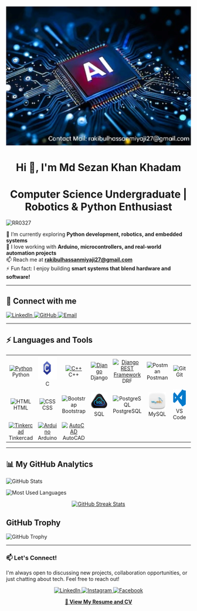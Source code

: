 ![logo](https://raw.githubusercontent.com/RR0327/background-image/main/github.jpg)

<h1 align="center">Hi 👋, I'm Md Sezan Khan Khadam</h1>  
<h1 align="center">Computer Science Undergraduate | Robotics & Python Enthusiast</h1> 

<p align="left"> <img src="https://komarev.com/ghpvc/?username=RR0327&label=Profile%20views&color=0e75b6&style=flat" alt="RR0327" /> </p>

🌱 I’m currently exploring **Python development, robotics, and embedded systems**  
🔭 I love working with **Arduino, microcontrollers, and real-world automation projects**  
📫 Reach me at **[rakibulhassanmiyaji27@gmail.com](mailto:rakibulhassanmiyaji27@gmail.com)**  
⚡ Fun fact: I enjoy building **smart systems that blend hardware and software!**  

---

## 📌 **Connect with me**  
<p align="left">
  <a href="https://www.linkedin.com/in/md-rakibul-hassan-507b00308/" target="_blank">
    <img src="https://img.shields.io/badge/LinkedIn-0077B5?logo=linkedin&style=for-the-badge&logoColor=white" alt="LinkedIn">
  </a>
  <a href="https://github.com/RR0327" target="_blank">
    <img src="https://img.shields.io/badge/GitHub-181717?logo=github&style=for-the-badge&logoColor=white" alt="GitHub">
  </a>
  <a href="mailto:rakibulhassanmiyaji27@gmail.com" target="_blank">
    <img src="https://img.shields.io/badge/Email-D14836?logo=gmail&style=for-the-badge&logoColor=white" alt="Email">
  </a>
</p>

---

## ⚡ **Languages and Tools**  
<p align="left">
<!-- Tech Stack -->
<table align="center" style="margin-top:20px;">
  <tr>
    <td align="center" width="70">
      <a href="https://www.python.org/" target="_blank">
        <img src="https://techstack-generator.vercel.app/python-icon.svg" width="65" height="65" alt="Python" />
      </a>
      <br>Python
    </td>
    <td align="center" width="70">
      <a href="https://en.wikipedia.org/wiki/C_(programming_language)" target="_blank">
        <img src="https://github.com/roniahamed/roniahamed/blob/main/img/c-gif-logo.gif" width="65" height="65" alt="C" />
      </a>
      <br>C
    </td>
    <td align="center" width="70">
      <a href="https://en.wikipedia.org/wiki/C%2B%2B" target="_blank">
        <img src="https://techstack-generator.vercel.app/cpp-icon.svg" width="65" height="65" alt="C++" />
      </a>
      <br>C++
    </td>
    <td align="center" width="70">
      <a href="https://www.djangoproject.com/" target="_blank">
        <img src="https://techstack-generator.vercel.app/django-icon.svg" width="65" height="65" alt="Django" />
      </a>
      <br>Django
    </td>
    <td align="center" width="70">
  <a href="https://www.django-rest-framework.org/" target="_blank">
    <img src="https://techstack-generator.vercel.app/restapi-icon.svg" width="65" height="65" alt="Django REST Framework" />
  </a>
  <br>DRF
</td>
    <td align="center" width="70">
      <img src="https://skillicons.dev/icons?i=postman" width="48" height="48" alt="Postman" />
      <br>Postman
    </td>
    <td align="center" width="70">
      <img src="https://skillicons.dev/icons?i=git" width="48" height="48" alt="Git" />
      <br>Git
    </td>
    <td align="center" width="70">
      <a href="https://github.com/" target="_blank">
        <img src="https://techstack-generator.vercel.app/github-icon.svg" width="65" height="65" alt="GitHub" />
      </a>
      <br>GitHub
    </td>
  </tr>
  <tr>
    <td align="center" width="70">
      <img src="https://skillicons.dev/icons?i=html" width="48" height="48" alt="HTML" />
      <br>HTML
    </td>
    <td align="center" width="70">
      <img src="https://skillicons.dev/icons?i=css" width="48" height="48" alt="CSS" />
      <br>CSS
    </td>
    <td align="center" width="70">
      <img src="https://skillicons.dev/icons?i=bootstrap" width="48" height="48" alt="Bootstrap" />
      <br>Bootstrap
    </td>
    <td align="center" width="70">
      <img src="https://github.com/roniahamed/roniahamed/blob/main/img/sql.gif" width="48" height="48" alt="SQL" />
      <br>SQL
    </td>
    <td align="center" width="70">
      <img src="https://skillicons.dev/icons?i=postgres" width="48" height="48" alt="PostgreSQL" />
      <br>PostgreSQL
    </td>
    <td align="center" width="70">
      <img src="https://github.com/roniahamed/roniahamed/blob/main/img/mysql.webp" width="48" height="48" alt="MySQL" />
      <br>MySQL
    </td>
    <td align="center" width="70">
      <img src="https://github.com/roniahamed/roniahamed/blob/main/img/vs-code.gif" width="48" height="48" alt="VS Code" />
      <br>VS Code
    </td>
    <!-- Linux -->
  <td align="center" width="70">
  <a href="https://www.linux.org/" target="_blank">
    <img src="https://img.shields.io/badge/Linux-FCC624?logo=linux&style=for-the-badge&logoColor=black" width="65" height="65" alt="Linux" />
  </a>
  <br>Linux
</td>
  </tr>
  <tr>
    <td align="center" width="70">
  <a href="https://www.tinkercad.com/" target="_blank">
    <img src="https://img.shields.io/badge/Tinkercad-FF5722?logo=tinkercad&style=for-the-badge&logoColor=white" width="65" height="65" alt="Tinkercad" />
  </a>
  <br>Tinkercad
</td>

<td align="center" width="70">
  <a href="https://www.arduino.cc/" target="_blank">
    <img src="https://img.shields.io/badge/Arduino-00979D?logo=arduino&style=for-the-badge&logoColor=white" width="65" height="65" alt="Arduino" />
  </a>
  <br>Arduino
</td>

<td align="center" width="70">
  <a href="https://www.autodesk.com/products/autocad/overview" target="_blank">
    <img src="https://img.shields.io/badge/AutoCAD-0072C6?logo=autodesk&style=for-the-badge&logoColor=white" width="65" height="65" alt="AutoCAD" />
  </a>
  <br>AutoCAD
</td>
  </tr>
</table>

---

## 📊 **My GitHub Analytics**
<p align="left">
  <img src="https://github-readme-stats.vercel.app/api?username=RR0327&show_icons=true&theme=tokyonight&icon_color=FFD43B" alt="GitHub Stats">
</p>
<p align="left">
  <img src="https://github-readme-stats.vercel.app/api/top-langs/?username=RR0327&layout=compact&theme=tokyonight" alt="Most Used Languages">
</p>
<p align="center">
  <a href="https://github.com/rr0327/">
    <img src="https://github-readme-streak-stats.herokuapp.com/?user=rr0327&theme=tokyonight&hide_border=true" alt="GitHub Streak Stats" />
  </a>
</p>

## **GitHub Trophy**
![GitHub Trophy](https://github-profile-trophy.vercel.app/?username=RR0327&column=8)

---
### 📫 Let's Connect!

I'm always open to discussing new projects, collaboration opportunities, or just chatting about tech. Feel free to reach out!

<div align="center">
  <p>
    <a href="https://www.linkedin.com/in/md-rakibul-hassan-miyaji" target="_blank">
      <img alt="LinkedIn" src="https://img.shields.io/badge/LinkedIn-md_rakibul_hassan_miyaji-0077B5?style=for-the-badge&logo=linkedin&logoColor=white" />
    </a>
    <a href="https://www.instagram.com/rakibul_hassan.0327/" target="_blank">
      <img alt="Instagram" src="https://img.shields.io/badge/Instagram-rakibul_hassan.0327-833AB4?style=for-the-badge&logo=instagram&logoColor=white" />
    </a>
    <a href="https://www.facebook.com/rakibul.hassan.0327" target="_blank">
      <img alt="Facebook" src="https://img.shields.io/badge/Facebook-rakibul.hassan.0327-1877F2?style=for-the-badge&logo=facebook&logoColor=white" />
    </a>
  </p>

  **[📄 View My Resume and CV](https://drive.google.com/drive/folders/1dmFkVvYAvEowx3epHwg9QZIjNgXROBjP?usp=drive_link)** 
</div>